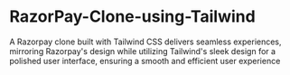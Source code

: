 # RazorPay-Clone-using-Tailwind
A Razorpay clone built with Tailwind CSS delivers seamless experiences, mirroring Razorpay's design while utilizing Tailwind's sleek design for a polished user interface, ensuring a smooth and efficient user experience

